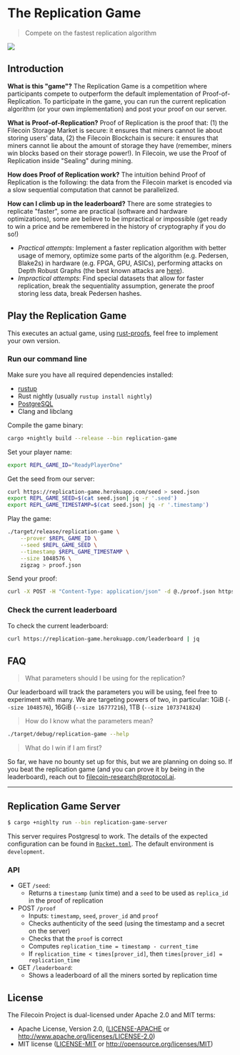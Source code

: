 # The Replication Game

> Compete on the fastest replication algorithm

![](https://ipfs.io/ipfs/Qmdr2HMghfsknH9nfrRU2fjcdqZK8bjM8xa2JShBkehsCF/giphy.gif)

## Introduction

**What is this "game"?** The Replication Game is a competition where participants compete to outperform the default implementation of Proof-of-Replication. To participate in the game, you can run the current replication algorithm (or your own implementation) and post your proof on our server.

**What is Proof-of-Replication?** Proof of Replication is the proof that: (1) the Filecoin Storage Market is secure: it ensures that miners cannot lie about storing users' data, (2) the Filecoin Blockchain is secure: it ensures that miners cannot lie about the amount of storage they have (remember, miners win blocks based on their storage power!). In Filecoin, we use the Proof of Replication inside "Sealing" during mining.

**How does Proof of Replication work?** The intuition behind Proof of Replication is the following: the data from the Filecoin market is encoded via a slow sequential computation that cannot be parallelized.

**How can I climb up in the leaderboard?** There are some strategies to replicate "faster", some are practical (software and hardware optimizations), some are believe to be impractical or impossible (get ready to win a price and be remembered in the history of cryptography if you do so!)

- *Practical attempts*: Implement a faster replication algorithm with better usage of memory, optimize some parts of the algorithm (e.g. Pedersen, Blake2s) in hardware (e.g. FPGA, GPU, ASICs), performing attacks on Depth Robust Graphs (the best known attacks are [here](https://eprint.iacr.org/2017/443)).
- *Impractical attempts*: Find special datasets that allow for faster replication, break the sequentiality assumption, generate the proof storing less data, break Pedersen hashes.

## Play the Replication Game

This executes an actual game, using [rust-proofs](https://github.com/filecoin-project/rust-proofs), feel free to implement your own version.

### Run our command line

Make sure you have all required dependencies installed:

- [rustup](https://www.rust-lang.org/tools/install)
- Rust nightly (usually `rustup install nightly`)
- [PostgreSQL](https://www.postgresql.org/)
- Clang and libclang

Compile the game binary:

```bash
cargo +nightly build --release --bin replication-game
```

Set your player name:

```bash
export REPL_GAME_ID="ReadyPlayerOne"
```

Get the seed from our server:

```bash
curl https://replication-game.herokuapp.com/seed > seed.json
export REPL_GAME_SEED=$(cat seed.json| jq -r '.seed')
export REPL_GAME_TIMESTAMP=$(cat seed.json| jq -r '.timestamp')
```

Play the game:

```bash
./target/release/replication-game \
	--prover $REPL_GAME_ID \
	--seed $REPL_GAME_SEED \
	--timestamp $REPL_GAME_TIMESTAMP \
	--size 1048576 \
	zigzag > proof.json
```

Send your proof:

```bash
curl -X POST -H "Content-Type: application/json" -d @./proof.json https://replication-game.herokuapp.com/proof
```

### Check the current leaderboard

To check the current leaderboard:

```bash
curl https://replication-game.herokuapp.com/leaderboard | jq
```

## FAQ

>  What parameters should I be using for the replication?

Our leaderboard will track the parameters you will be using, feel free to experiment with many. We are targeting powers of two, in particular: 1GiB (`--size 1048576`), 16GiB (`--size 16777216`), 1TB (`--size 1073741824`)

> How do I know what the parameters mean?

```bash
./target/debug/replication-game --help
```

> What do I win if I am first?

So far, we have no bounty set up for this, but we are planning on doing so. If you beat the replication game (and you can prove it by being in the leaderboard), reach out to [filecoin-research@protocol.ai](mailto:filecoin-research@protocol.ai).



------



## Replication Game Server

```bash
$ cargo +nighlty run --bin replication-game-server
```

This server requires Postgresql to work. The details of the expected configuration can be found in [`Rocket.toml`](Rocket.toml). The default environment is `development`.

### API

- GET `/seed`:
  - Returns a `timestamp` (unix time) and a `seed` to be used as `replica_id` in the proof of replication
- POST `/proof`
  - Inputs: `timestamp`, `seed`, `prover_id` and `proof`
  - Checks authenticity of the seed (using the timestamp and a secret on the server)
  - Checks that the `proof` is correct
  - Computes `replication_time = timestamp - current_time`
  - If `replication_time < times[prover_id]`, then `times[prover_id] = replication_time`
- GET `/leaderboard`:
  - Shows a leaderboard of all the miners sorted by replication time

## License

The Filecoin Project is dual-licensed under Apache 2.0 and MIT terms:

- Apache License, Version 2.0, ([LICENSE-APACHE](LICENSE-APACHE) or http://www.apache.org/licenses/LICENSE-2.0)
- MIT license ([LICENSE-MIT](LICENSE-MIT) or http://opensource.org/licenses/MIT)
